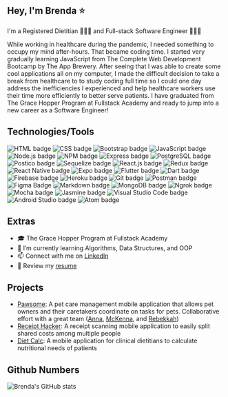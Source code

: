 ## Hey, I'm Brenda ⭐
<p>I'm a Registered Dietitian 👩🏻‍⚕️ and Full-stack Software Engineer 👩🏻‍💻 </p>
While working in healthcare during the pandemic, I needed something to occupy my mind after-hours. That became coding time. I started very gradually learning JavaScript from The Complete Web Development Bootcamp by The App Brewery. After seeing that I was able to create some cool applications all on my computer, I made the difficult decision to take a break from healthcare to to study coding full time so I could one day address the inefficiencies I experienced and help healthcare workers use their time more efficiently to better serve patients. I have graduated from The Grace Hopper Program at Fullstack Academy and ready to jump into a new career as a Software Engineer!

## Technologies/Tools
<p>
  <img src="https://img.shields.io/badge/-HTML5-E34F26?logo=html5&logoColor=white&style=for-the-badge" alt="HTML badge"/>
  <img src="https://img.shields.io/badge/-CSS3-1572B6?logo=css3&logoColor=white&style=for-the-badge" alt="CSS badge"/>
  <img src="https://img.shields.io/badge/-Bootstrap-7952B3?logo=bootstrap&logoColor=white&style=for-the-badge" alt="Bootstrap badge"/>
  <img src="https://img.shields.io/badge/-JavaScript-323330?logo=javascript&logoColor=F7DF1E&style=for-the-badge" alt="JavaScript badge"/>
  <img src="https://img.shields.io/badge/-Node.js-339933?logo=node-dot-js&logoColor=white&style=for-the-badge" alt="Node.js badge"/>
  <img src="https://img.shields.io/badge/-npm-CB3837?logo=npm&logoColor=white&style=for-the-badge" alt="NPM badge"/>
  <img src="https://img.shields.io/badge/-Express.js-000000?logo=express&logoColor=white&style=for-the-badge" alt="Express badge"/>
  <img src="https://img.shields.io/badge/-PostgreSQL-4169E1?logo=postgresql&logoColor=white&style=for-the-badge" alt="PostgreSQL badge"/>
  <img src="https://img.shields.io/badge/-Postico-1AABEB?logo=postico&logoColor=white&style=for-the-badge" alt="Postico badge"/>
  <img src="https://img.shields.io/badge/-Sequelize-52B0E7?logo=sequelize&logoColor=white&style=for-the-badge" alt="Sequelize badge"/>  
  <img src="https://img.shields.io/badge/-React.js-20232A?logo=react&logoColor=61DAFB&style=for-the-badge" alt="React.js badge"/>
  <img src="https://img.shields.io/badge/-Redux-764ABC?logo=redux&logoColor=white&style=for-the-badge" alt="Redux badge"/>
  <img src="https://img.shields.io/badge/-React_Native-20232A?logo=react&logoColor=61DAFB&style=for-the-badge" alt="React Native badge"/>
  <img src="https://img.shields.io/badge/-Expo-000020?logo=expo&logoColor=white&style=for-the-badge" alt="Expo badge"/>
  <img src="https://img.shields.io/badge/-Flutter-02569B?logo=flutter&logoColor=white&style=for-the-badge" alt="Flutter badge"/>
  <img src="https://img.shields.io/badge/-Dart-0175C2?logo=dart&logoColor=white&style=for-the-badge" alt="Dart badge"/>
  <img src="https://img.shields.io/badge/-Firebase-059BE5?logo=firebase&logoColor=FFCA28&style=for-the-badge" alt="Firebase badge"/>
  <img src="https://img.shields.io/badge/-Heroku-430098?logo=heroku&logoColor=white&style=for-the-badge" alt="Heroku badge"/>
  <img src="https://img.shields.io/badge/-Git-F05032?logo=git&logoColor=white&style=for-the-badge" alt="Git badge"/>
  <img src="https://img.shields.io/badge/-Postman-FF6C37?logo=Postman&logoColor=white&style=for-the-badge" alt="Postman badge"/>
  <img src="https://img.shields.io/badge/-Figma-white?logo=figma&logoColor=F24E1E&style=for-the-badge" alt="Figma Badge"/>
  <img src="https://img.shields.io/badge/-Markdown-000000?logo=markdown&logoColor=white&style=for-the-badge" alt="Markdown badge"/>
  <img src="https://img.shields.io/badge/-MongoDB-47A248?logo=mongodb&logoColor=white&style=for-the-badge" alt="MongoDB badge"/>
  <img src="https://img.shields.io/badge/-ngrok-white?logo=ngrok&logoColor=1F1E37&style=for-the-badge" alt="Ngrok badge"/> 
  <img src="https://img.shields.io/badge/-Mocha-8D6748?logo=mocha&logoColor=white&style=for-the-badge" alt="Mocha badge"/>
  <img src="https://img.shields.io/badge/-Jasmine-8A4182?logo=jasmine&logoColor=white&style=for-the-badge" alt="Jasmine badge"/>
  <img src="https://img.shields.io/badge/-Visual_Studio_Code-007ACC?logo=visual-studio-code&logoColor=white&style=for-the-badge" alt="Visual Studio Code badge"/>
  <img src="https://img.shields.io/badge/-Android_Studio-616161?logo=android-studio&logoColor=3DDC84&style=for-the-badge" alt="Android Studio badge"/>
  <img src="https://img.shields.io/badge/-Atom-1AAF5D?logo=atom&logoColor=white&style=for-the-badge" alt="Atom badge"/>
</p>

## Extras
- 🎓 The Grace Hopper Program at Fullstack Academy
- 🌱 I’m currently learning Algorithms, Data Structures, and OOP
- 📫 Connect with me on [LinkedIn](https://www.linkedin.com/in/brenda-wong-rd/)
- 📝 Review my [resume](https://drive.google.com/file/d/1BaRhzqbwsH514aXGSjUuE9GH82QXCDUH/view?usp=sharing)

## Projects
- [Pawsome](https://github.com/brendawon/peophins-plasma/pawsome-app): A pet care management mobile application that allows pet owners and their caretakers coordinate on tasks for pets. Collaborative effort with a great team ([Anna](https://github.com/av1082), [McKenna](https://github.com/mckennakayyy), and [Rebekkah](https://github.com/rebekkahjou))
- [Receipt Hacker](https://github.com/brendawon/receipt-hacker): A receipt scanning mobile application to easily split shared costs among multiple people
- [Diet Calc](https://github.com/brendawon/diet_calc): A mobile application for clinical dietitians to calculate nutritional needs of patients

## Github Numbers
![Brenda's GitHub stats](https://github-readme-stats.vercel.app/api?username=brendawon&count_private=true&show_icons=true&theme=material-palenight)
